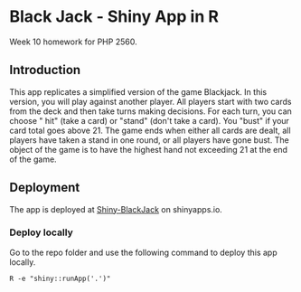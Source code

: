# Black Jack - Shiny App in R
Week 10 homework for PHP 2560.

## Introduction

This app replicates a simplified version of the game Blackjack. In this version, you will play against another player.
All players start with two cards from the deck and then take turns making decisions. For each turn, you can choose "
hit" (take a card) or "stand" (don't take a card). You "bust" if your card total goes above 21. The game ends when
either all cards are dealt, all players have taken a stand in one round, or all players have gone bust. The object of
the game is to have the highest hand not exceeding 21 at the end of the game.

## Deployment
The app is deployed at [Shiny-BlackJack](https://williamq.shinyapps.io/Shiny-BlackJack/) on shinyapps.io.

### Deploy locally
Go to the repo folder and use the following command to deploy this app locally.
```{shell}
R -e "shiny::runApp('.')"
```